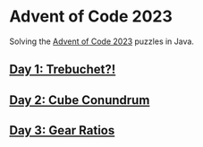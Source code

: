 # Advent of Code 2023

Solving the [Advent of Code 2023](https://adventofcode.com/2023) puzzles in Java.

## [Day 1: Trebuchet?!](https://adventofcode.com/2023/day/1)

## [Day 2: Cube Conundrum](https://adventofcode.com/2023/day/2)

## [Day 3: Gear Ratios](https://adventofcode.com/2023/day/3)
